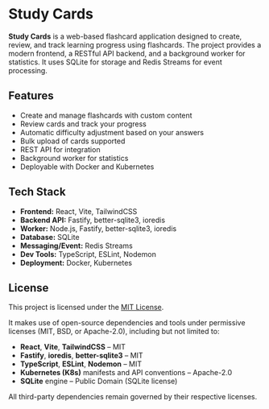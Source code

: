 # Study Cards

**Study Cards** is a web-based flashcard application designed to create, review, and track learning progress using flashcards. The project provides a modern frontend, a RESTful API backend, and a background worker for statistics. It uses SQLite for storage and Redis Streams for event processing.

## Features

- Create and manage flashcards with custom content
- Review cards and track your progress
- Automatic difficulty adjustment based on your answers
- Bulk upload of cards supported
- REST API for integration
- Background worker for statistics
- Deployable with Docker and Kubernetes

## Tech Stack

- **Frontend:** React, Vite, TailwindCSS
- **Backend API:** Fastify, better-sqlite3, ioredis
- **Worker:** Node.js, Fastify, better-sqlite3, ioredis
- **Database:** SQLite
- **Messaging/Event:** Redis Streams
- **Dev Tools:** TypeScript, ESLint, Nodemon
- **Deployment:** Docker, Kubernetes

## License

This project is licensed under the [MIT License](./LICENSE).

It makes use of open-source dependencies and tools under permissive licenses (MIT, BSD, or Apache-2.0), including but not limited to:

- **React**, **Vite**, **TailwindCSS** – MIT
- **Fastify**, **ioredis**, **better-sqlite3** – MIT
- **TypeScript**, **ESLint**, **Nodemon** – MIT
- **Kubernetes (K8s)** manifests and API conventions – Apache-2.0
- **SQLite** engine – Public Domain (SQLite license)

All third-party dependencies remain governed by their respective licenses.
